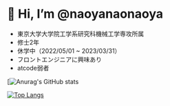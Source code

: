# 👋 Hi, I’m @naoyanaonaoya
- 東京大学大学院工学系研究科機械工学専攻所属
- 修士2年
- 休学中（2022/05/01 ~ 2023/03/31）
- フロントエンジニアに興味あり
- atcode弱者

<!---
naoyanaonaoya/naoyanaonaoya is a ✨ special ✨ repository because its `README.md` (this file) appears on your GitHub profile.
You can click the Preview link to take a look at your changes.
--->

[![Anurag's GitHub stats](https://github-readme-stats.vercel.app/api?username=naoyanaonaoya&theme=tokyonight&show_icons=true)

[![Top Langs](https://github-readme-stats.vercel.app/api/top-langs/?username=naoyanaonaoya&theme=tokyonight)](https://github.com/anuraghazra/github-readme-stats)
